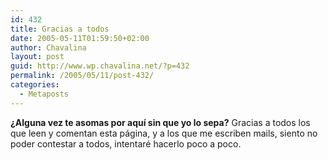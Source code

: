 ```yaml
---
id: 432
title: Gracias a todos
date: 2005-05-11T01:59:50+02:00
author: Chavalina
layout: post
guid: http://www.wp.chavalina.net/?p=432
permalink: /2005/05/11/post-432/
categories:
  - Metaposts
---
```

**&iquest;Alguna vez te asomas por aqu&iacute; sin que yo lo sepa?** Gracias a todos los que leen y comentan esta página, y a los que me escriben mails, siento no poder contestar a todos, intentaré hacerlo poco a poco.